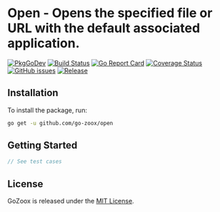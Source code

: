 # Open - Opens the specified file or URL with the default associated application.

[![PkgGoDev](https://pkg.go.dev/badge/github.com/go-zoox/ip)](https://pkg.go.dev/github.com/go-zoox/ip)
[![Build Status](https://github.com/go-zoox/ip/actions/workflows/ci.yml/badge.svg?branch=master)](https://github.com/go-zoox/ip/actions/workflows/ci.yml)
[![Go Report Card](https://goreportcard.com/badge/github.com/go-zoox/ip)](https://goreportcard.com/report/github.com/go-zoox/ip)
[![Coverage Status](https://coveralls.io/repos/github/go-zoox/ip/badge.svg?branch=master)](https://coveralls.io/github/go-zoox/ip?branch=master)
[![GitHub issues](https://img.shields.io/github/issues/go-zoox/ip.svg)](https://github.com/go-zoox/ip/issues)
[![Release](https://img.shields.io/github/tag/go-zoox/ip.svg?label=Release)](https://github.com/go-zoox/ip/tags)

## Installation
To install the package, run:
```bash
go get -u github.com/go-zoox/open
```

## Getting Started

```go
// See test cases
```

## License
GoZoox is released under the [MIT License](./LICENSE).
